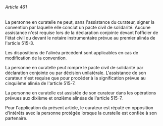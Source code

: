 ###### Article 461

La personne en curatelle ne peut, sans l'assistance du curateur, signer la convention par laquelle elle conclut un pacte civil de solidarité. Aucune assistance n'est requise lors de la déclaration conjointe devant l'officier de l'état civil ou devant le notaire instrumentaire prévue au premier alinéa de l'article 515-3.

Les dispositions de l'alinéa précédent sont applicables en cas de modification de la convention.

La personne en curatelle peut rompre le pacte civil de solidarité par déclaration conjointe ou par décision unilatérale. L'assistance de son curateur n'est requise que pour procéder à la signification prévue au cinquième alinéa de l'article 515-7.

La personne en curatelle est assistée de son curateur dans les opérations prévues aux dixième et onzième alinéas de l'article 515-7.

Pour l'application du présent article, le curateur est réputé en opposition d'intérêts avec la personne protégée lorsque la curatelle est confiée à son partenaire.


